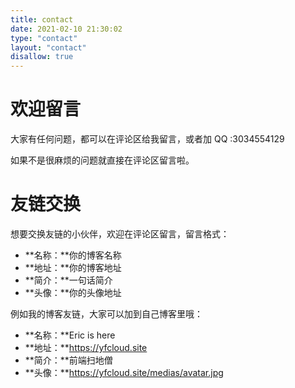 ```yaml
---
title: contact
date: 2021-02-10 21:30:02
type: "contact"
layout: "contact"
disallow: true
---
```


# 欢迎留言

大家有任何问题，都可以在评论区给我留言，或者加 QQ :3034554129

如果不是很麻烦的问题就直接在评论区留言啦。

# 友链交换

想要交换友链的小伙伴，欢迎在评论区留言，留言格式：

- **名称：**你的博客名称
- **地址：**你的博客地址
- **简介：**一句话简介
- **头像：**你的头像地址

例如我的博客友链，大家可以加到自己博客里哦：

- **名称：**Eric is here
- **地址：**https://yfcloud.site
- **简介：**前端扫地僧
- **头像：**https://yfcloud.site/medias/avatar.jpg
